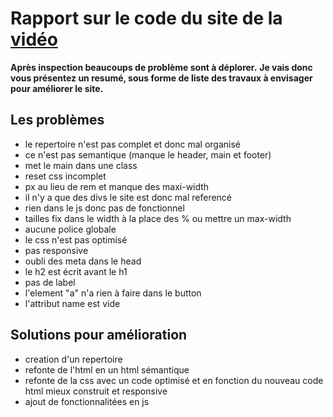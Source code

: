 # Rapport sur le code du site de la [vidéo](https://www.youtube.com/watch?v=CQZxeoQeo5c)

__Après inspection beaucoups de problème sont à déplorer.__
__Je vais donc vous présentez un resumé, sous forme de liste des travaux à envisager pour améliorer le site.__
## Les problèmes

* le repertoire n'est pas complet et donc mal organisé
* ce n'est pas semantique (manque le header, main et footer)
* met le main dans une class 
* reset css incomplet
* px au lieu de rem et manque des maxi-width
* il n'y a que des divs le site est donc mal referencé
* rien dans le js donc pas de fonctionnel
* tailles fix dans le width à la place des % ou mettre un max-width
* aucune police globale
* le css n'est pas optimisé
* pas responsive
* oubli des meta dans le head
* le h2 est écrit avant le h1 
* pas de label
* l'element "a" n'a rien à faire dans le button
* l'attribut name est vide 

## Solutions pour amélioration

* creation d'un repertoire 
* refonte de l'html en un html sémantique
* refonte de la css avec un code optimisé et en fonction du nouveau code html mieux construit et responsive
* ajout de fonctionnalitées en js